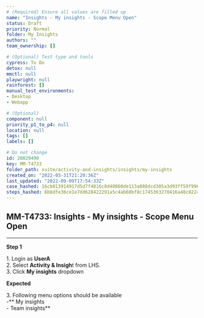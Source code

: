 ```yaml
---
# (Required) Ensure all values are filled up
name: "Insights - My insights - Scope Menu Open"
status: Draft
priority: Normal
folder: My Insights
authors: ""
team_ownership: []

# (Optional) Test type and tools
cypress: To Do
detox: null
mmctl: null
playwright: null
rainforest: []
manual_test_environments: 
- Desktop
- Webapp

# (Optional)
component: null
priority_p1_to_p4: null
location: null
tags: []
labels: []

# Do not change
id: 20029490
key: MM-T4733
folder_path: suite/activity-and-insights/insights/my-insights
created_on: "2022-03-31T21:20:36Z"
last_updated: "2022-09-09T17:54:33Z"
case_hashed: 16cb013914917d5d7f4816c8d40860de113a888dcd305a3d93ff59f99637b5524e5eff8f48e4fbec5ae6efd2f7652c2c
steps_hashed: 6b8dfe36ce1e7dd628422291a5c4ab60bf8c1745363270416a48c8224a3acf4666c37672656a400b767ee8d54017a742
---
```


## MM-T4733: Insights - My insights - Scope Menu Open

---

**Step 1**

1\. Login as **UserA**\
2\. Select **Activity & Insigh**t from LHS.\
3\. Click **My insights** dropdown

**Expected**

3\. Following menu options should be available\
\-\*\* My insights\
\- Team insights\*\*
